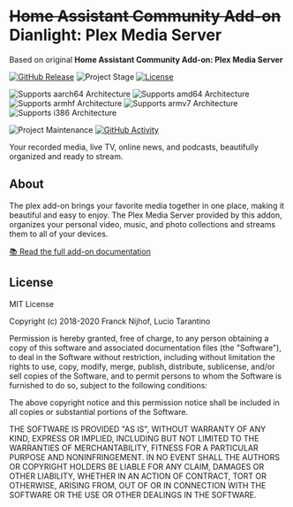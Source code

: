 # ~~Home Assistant Community Add-on~~ Dianlight: Plex Media Server

Based on original **Home Assistant Community Add-on: Plex Media Server**

[![GitHub Release][releases-shield]][releases]
![Project Stage][project-stage-shield]
[![License][license-shield]](LICENSE.md)

![Supports aarch64 Architecture][aarch64-shield]
![Supports amd64 Architecture][amd64-shield]
![Supports armhf Architecture][armhf-shield]
![Supports armv7 Architecture][armv7-shield]
![Supports i386 Architecture][i386-shield]

<!--
[![GitLab CI][gitlabci-shield]][gitlabci]
-->
![Project Maintenance][maintenance-shield]
[![GitHub Activity][commits-shield]][commits]

<!--
[![Discord][discord-shield]][discord]
[![Community Forum][forum-shield]][forum]
-->

<!--
[![Sponsor Frenck via GitHub Sponsors][github-sponsors-shield]][github-sponsors]

[![Support Frenck on Patreon][patreon-shield]][patreon]
-->

Your recorded media, live TV, online news, and podcasts, beautifully organized
and ready to stream.

## About

The plex add-on brings your favorite media together in one place, making it
beautiful and easy to enjoy. The Plex Media Server provided by this addon,
organizes your personal video, music, and photo collections
and streams them to all of your devices.

[:books: Read the full add-on documentation][docs]

## License

MIT License

Copyright (c) 2018-2020 Franck Nijhof, Lucio Tarantino

Permission is hereby granted, free of charge, to any person obtaining a copy
of this software and associated documentation files (the "Software"), to deal
in the Software without restriction, including without limitation the rights
to use, copy, modify, merge, publish, distribute, sublicense, and/or sell
copies of the Software, and to permit persons to whom the Software is
furnished to do so, subject to the following conditions:

The above copyright notice and this permission notice shall be included in all
copies or substantial portions of the Software.

THE SOFTWARE IS PROVIDED "AS IS", WITHOUT WARRANTY OF ANY KIND, EXPRESS OR
IMPLIED, INCLUDING BUT NOT LIMITED TO THE WARRANTIES OF MERCHANTABILITY,
FITNESS FOR A PARTICULAR PURPOSE AND NONINFRINGEMENT. IN NO EVENT SHALL THE
AUTHORS OR COPYRIGHT HOLDERS BE LIABLE FOR ANY CLAIM, DAMAGES OR OTHER
LIABILITY, WHETHER IN AN ACTION OF CONTRACT, TORT OR OTHERWISE, ARISING FROM,
OUT OF OR IN CONNECTION WITH THE SOFTWARE OR THE USE OR OTHER DEALINGS IN THE
SOFTWARE.

[aarch64-shield]: https://img.shields.io/badge/aarch64-yes-green.svg
[amd64-shield]: https://img.shields.io/badge/amd64-yes-green.svg
[armhf-shield]: https://img.shields.io/badge/armhf-no-red.svg
[armv7-shield]: https://img.shields.io/badge/armv7-yes-green.svg
[commits-shield]: https://img.shields.io/github/commit-activity/y/dialight/addon-plex.svg
[commits]: https://github.com/dialight/addon-plex/commits/master
[contributors]: https://github.com/dialight/addon-plex/graphs/contributors
<!--
[discord-ha]: https://discord.gg/c5DvZ4e
[discord-shield]: https://img.shields.io/discord/478094546522079232.svg
[discord]: https://discord.me/hassioaddons
-->
[forum-shield]: https://img.shields.io/badge/community-forum-brightgreen.svg
<!--
[forum]: https://community.home-assistant.io/t/community-hass-io-add-on-plex-media-server/54383?u=frenck
[frenck]: https://github.com/frenck
[github-sponsors-shield]: https://frenck.dev/wp-content/uploads/2019/12/github_sponsor.png
[github-sponsors]: https://github.com/sponsors/frenck
[gitlabci-shield]: https://gitlab.com/dialight/addon-plex/badges/master/pipeline.svg
[gitlabci]: https://gitlab.com/dialight/addon-plex/pipelines
-->
[home-assistant]: https://home-assistant.io
[i386-shield]: https://img.shields.io/badge/i386-yes-green.svg
[issue]: https://github.com/dialight/addon-plex/issues
[keepchangelog]: http://keepachangelog.com/en/1.0.0/
[license-shield]: https://img.shields.io/github/license/dialight/addon-plex.svg
[maintenance-shield]: https://img.shields.io/maintenance/yes/2020.svg
<!--
[patreon-shield]: https://frenck.dev/wp-content/uploads/2019/12/patreon.png
[patreon]: https://www.patreon.com/frenck
-->
[project-stage-shield]: https://img.shields.io/badge/project%20stage-production%20ready-brightgreen.svg
[reddit]: https://reddit.com/r/homeassistant
[releases-shield]: https://img.shields.io/github/release/dialight/addon-plex.svg
[releases]: https://github.com/dialight/addon-plex/releases
[repository]: https://github.com/dialight/repository
[semver]: http://semver.org/spec/v2.0.0.htm
[webtools]: https://github.com/ukdtom/WebTools.bundle/wiki
[docs]: https://github.com/dianlight/addon-plex/blob/master/plex/DOCS.md
